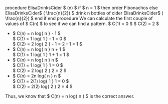 procedure ElisaDrinksCider $ (n) $
if $ n = 1 $ then
order Fibonachos
else
ElisaDrinksCider$ ( \frac{n}{2}) $
drink n bottles of cider
ElisaDrinksCider$ ( \frac{n}{2}) $
end if
end procedure
We can calculate the first couple of values of $ C(n) $ to see if we can find a pattern.
$ C(1) = 0 $
$ C(2) = 2 $

<ul>
<li> $ C(n) = n log{ n } - 1 $ <br/> 
$ C(1) = 1 log{ 1 } - 1 = 0 $ <br/> 
$ C(2) = 2 log{ 2 } - 1 = 2 - 1 = 1 $
<li> $ C(n) = n log{ n } n + 1 $ <br/> 
$ C(1) = 1 log{ 1 } 1 + 1 = 1 $
<li> $ C(n) = n log{ n } n $ <br/> 
$ C(1) = 1 log{ 1 } 1 = 0 $ <br/> 
$ C(2) = 2 log{ 2 } 2 = 2 $
<li> $ C(n) = 2n log{ n } n $ <br/> 
$ C(1) = 2(1) log{ 1 } 1 = 0 $ <br/> 
$ C(2) = 2(2) log{ 2 } 2 = 4 $
</ul>
Thus, we know that $ C(n) = n log{ n } $ is the correct answer.

